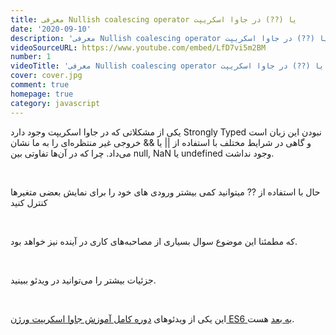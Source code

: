 ```yaml
---
title: معرفی Nullish coalescing operator یا (??) در جاوا اسکریپت
date: '2020-09-10'
description: 'معرفی Nullish coalescing operator یا (??) در جاوا اسکریپت'
videoSourceURL: https://www.youtube.com/embed/LfD7vi5m2BM
number: 1
videoTitle: 'معرفی Nullish coalescing operator یا (??) در جاوا اسکریپت'
cover: cover.jpg
comment: true
homepage: true
category: javascript
---
```


یکی از مشکلاتی که در جاوا اسکریپت وجود دارد Strongly Typed نبودن این زبان است و گاهی در شرایط مختلف با استفاده از || یا && خروجی غیر منتظره‌ای را به ما نشان می‌داد. چرا که در آن‌ها تفاوتی بین null, NaN یا undefined وجود نداشت.

<br />

حال با استفاده از ?? میتوانید کمی بیشتر ورودی های خود را برای نمایش بعضی متغیر‌ها کنترل کنید

<br />

که مطمئنا این موضوع سوال بسیاری از مصاحبه‌های کاری در آینده نیز خواهد بود.

<br />

جزئیات بیشتر را می‌توانید در ویدئو ببینید.

<br />

این یکی از ویدئو‌های
[دوره کامل آموزش جاوا اسکریپت ورژن ES6 به بعد](/es6-es7-etc-babel-webpack-javascript-course)
هست.
